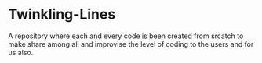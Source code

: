 # Twinkling-Lines
A repository where each and every code is been created from srcatch to make share among all and improvise the level of coding to the users and for us also.

